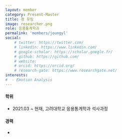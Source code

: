 ```yaml
---
layout: member
category: Present-Master
title: 정 유림
image: researcher.png
role: 응용통계학과
permalink: 'members/joungyl'
social:
    # twitter: https://twitter.com/
    # linkedin: https://www.linkedin.com/
    # google-scholar: https://scholar.google.fr/
    # github: https://github.com/
    # website:
    # orcid: https://orcid.org/
    # research-gate: https://www.researchgate.net/
interests:
#  - Emotion Analysis
---
```


#### 학위
* 2021.03 ~ 현재, 고려대학교 응용통계학과 석사과정

#### 경력
* 

